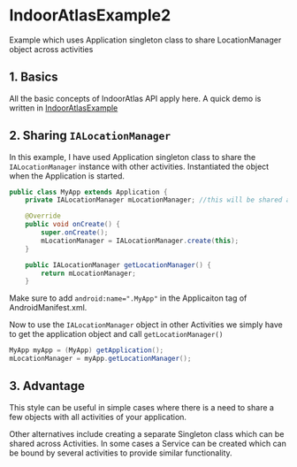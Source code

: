# IndoorAtlasExample2
Example which uses Application singleton class to share LocationManager object across activities

## 1. Basics

All the basic concepts of IndoorAtlas API apply here. A quick demo is written in [IndoorAtlasExample](https://github.com/bhorkarg/IndoorAtlasExample/blob/master/README.md)


## 2. Sharing ``` IALocationManager ``` 

In this example, I have used Application singleton class to share the ``` IALocationManager ``` instance with other activities. Instantiated the object when the Application is started.

```java
public class MyApp extends Application {
    private IALocationManager mLocationManager; //this will be shared application wide

    @Override
    public void onCreate() {
        super.onCreate();
        mLocationManager = IALocationManager.create(this);
    }

    public IALocationManager getLocationManager() {
        return mLocationManager;
    }
```

Make sure to add ``` android:name=".MyApp" ``` in the Applicaiton tag of AndroidManifest.xml.

Now to use the ``` IALocationManager ``` object in other Activities we simply have to get the application object and call ``` getLocationManager() ```

```java
MyApp myApp = (MyApp) getApplication();
mLocationManager = myApp.getLocationManager();
```

## 3. Advantage

This style can be useful in simple cases where there is a need to share a few objects with all activities of your application.

Other alternatives include creating a separate Singleton class which can be shared across Activities. In some cases a Service can be created which can be bound by several activities to provide similar functionality.
